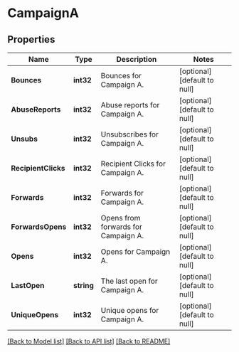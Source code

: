 # CampaignA

## Properties
Name | Type | Description | Notes
------------ | ------------- | ------------- | -------------
**Bounces** | **int32** | Bounces for Campaign A. | [optional] [default to null]
**AbuseReports** | **int32** | Abuse reports for Campaign A. | [optional] [default to null]
**Unsubs** | **int32** | Unsubscribes for Campaign A. | [optional] [default to null]
**RecipientClicks** | **int32** | Recipient Clicks for Campaign A. | [optional] [default to null]
**Forwards** | **int32** | Forwards for Campaign A. | [optional] [default to null]
**ForwardsOpens** | **int32** | Opens from forwards for Campaign A. | [optional] [default to null]
**Opens** | **int32** | Opens for Campaign A. | [optional] [default to null]
**LastOpen** | **string** | The last open for Campaign A. | [optional] [default to null]
**UniqueOpens** | **int32** | Unique opens for Campaign A. | [optional] [default to null]

[[Back to Model list]](../README.md#documentation-for-models) [[Back to API list]](../README.md#documentation-for-api-endpoints) [[Back to README]](../README.md)

